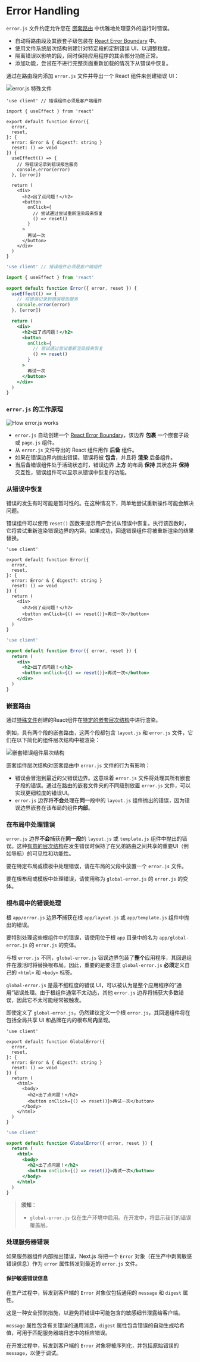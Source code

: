 # Error Handling

`error.js` 文件约定允许您在 [嵌套路由](/docs/app/building-your-application/routing#nested-routes) 中优雅地处理意外的运行时错误。

- 自动将路由段及其嵌套子级包装在 [React Error Boundary](https://react.dev/reference/react/Component#catching-rendering-errors-with-an-error-boundary) 中。
- 使用文件系统层次结构创建针对特定段的定制错误 UI，以调整粒度。
- 隔离错误以影响的段，同时保持应用程序的其余部分功能正常。
- 添加功能，尝试在不进行完整页面重新加载的情况下从错误中恢复。

通过在路由段内添加 `error.js` 文件并导出一个 React 组件来创建错误 UI：

![error.js 特殊文件](/docs/light/error-special-file.png)

```tsx filename="app/dashboard/error.tsx" switcher
'use client' // 错误组件必须是客户端组件

import { useEffect } from 'react'

export default function Error({
  error,
  reset,
}: {
  error: Error & { digest?: string }
  reset: () => void
}) {
  useEffect(() => {
    // 将错误记录到错误报告服务
    console.error(error)
  }, [error])

  return (
    <div>
      <h2>出了点问题！</h2>
      <button
        onClick={
          // 尝试通过尝试重新渲染段来恢复
          () => reset()
        }
      >
        再试一次
      </button>
    </div>
  )
}
```

```jsx filename="app/dashboard/error.js" switcher
'use client' // 错误组件必须是客户端组件

import { useEffect } from 'react'

export default function Error({ error, reset }) {
  useEffect(() => {
    // 将错误记录到错误报告服务
    console.error(error)
  }, [error])

  return (
    <div>
      <h2>出了点问题！</h2>
      <button
        onClick={
          // 尝试通过尝试重新渲染段来恢复
          () => reset()
        }
      >
        再试一次
      </button>
    </div>
  )
}
```

### `error.js` 的工作原理

![How error.js works](/docs/light/error-overview.png)

- `error.js` 自动创建一个 [React Error Boundary](https://react.dev/reference/react/Component#catching-rendering-errors-with-an-error-boundary)，该边界 **包裹** 一个嵌套子段或 `page.js` 组件。
- 从 `error.js` 文件导出的 React 组件用作 **后备** 组件。
- 如果在错误边界内抛出错误，错误将被 **包含**，并且将 **渲染** 后备组件。
- 当后备错误组件处于活动状态时，错误边界 **上方** 的布局 **保持** 其状态并 **保持** 交互性，错误组件可以显示从错误中恢复的功能。
### 从错误中恢复

错误的发生有时可能是暂时性的。在这种情况下，简单地尝试重新操作可能会解决问题。

错误组件可以使用 `reset()` 函数来提示用户尝试从错误中恢复。执行该函数时，它将尝试重新渲染错误边界的内容。如果成功，回退错误组件将被重新渲染的结果替换。

```tsx filename="app/dashboard/error.tsx" switcher
'use client'

export default function Error({
  error,
  reset,
}: {
  error: Error & { digest?: string }
  reset: () => void
}) {
  return (
    <div>
      <h2>出了点问题！</h2>
      <button onClick={() => reset()}>再试一次</button>
    </div>
  )
}
```

```jsx filename="app/dashboard/error.js" switcher
'use client'

export default function Error({ error, reset }) {
  return (
    <div>
      <h2>出了点问题！</h2>
      <button onClick={() => reset()}>再试一次</button>
    </div>
  )
}
```

### 嵌套路由

通过[特殊文件](/docs/app/building-your-application/routing#file-conventions)创建的React组件在[特定的嵌套层次结构](/docs/app/building-your-application/routing#component-hierarchy)中进行渲染。

例如，具有两个段的嵌套路由，这两个段都包含 `layout.js` 和 `error.js` 文件，它们在以下简化的组件层次结构中被渲染：

![嵌套错误组件层次结构](/docs/light/nested-error-component-hierarchy.png)

嵌套组件层次结构对嵌套路由中 `error.js` 文件的行为有影响：

- 错误会冒泡到最近的父错误边界。这意味着 `error.js` 文件将处理其所有嵌套子段的错误。通过在路由的嵌套文件夹的不同级别放置 `error.js` 文件，可以实现更细粒度的错误UI。
- `error.js` 边界将**不会**处理在**同一**段中的 `layout.js` 组件抛出的错误，因为错误边界嵌套在该布局的组件**内部**。

### 在布局中处理错误

`error.js` 边界**不会**捕获在**同一段**的 `layout.js` 或 `template.js` 组件中抛出的错误。这种[有意的层次结构](#nested-routes)在发生错误时保持了在兄弟路由之间共享的重要UI（例如导航）的可见性和功能性。

要在特定布局或模板中处理错误，请在布局的父段中放置一个 `error.js` 文件。

要在根布局或模板中处理错误，请使用称为 `global-error.js` 的 `error.js` 的变体。
### 根布局中的错误处理

根 `app/error.js` 边界**不**捕获在根 `app/layout.js` 或 `app/template.js` 组件中抛出的错误。

要特别处理这些根组件中的错误，请使用位于根 `app` 目录中的名为 `app/global-error.js` 的 `error.js` 的变体。

与根 `error.js` 不同，`global-error.js` 错误边界包装了**整个**应用程序，其回退组件在激活时将替换根布局。因此，重要的是要注意 `global-error.js` **必须**定义自己的 `<html>` 和 `<body>` 标签。

`global-error.js` 是最不细粒度的错误 UI，可以被认为是整个应用程序的“通用”错误处理。由于根组件通常不太动态，其他 `error.js` 边界将捕获大多数错误，因此它不太可能经常被触发。

即使定义了 `global-error.js`，仍然建议定义一个根 `error.js`，其回退组件将在包括全局共享 UI 和品牌在内的根布局**内**呈现。

```tsx filename="app/global-error.tsx" switcher
'use client'

export default function GlobalError({
  error,
  reset,
}: {
  error: Error & { digest?: string }
  reset: () => void
}) {
  return (
    <html>
      <body>
        <h2>出了点问题！</h2>
        <button onClick={() => reset()}>再试一次</button>
      </body>
    </html>
  )
}
```

```jsx filename="app/global-error.js" switcher
'use client'

export default function GlobalError({ error, reset }) {
  return (
    <html>
      <body>
        <h2>出了点问题！</h2>
        <button onClick={() => reset()}>再试一次</button>
      </body>
    </html>
  )
}
```

> **须知**：
>
> - `global-error.js` 仅在生产环境中启用。在开发中，将显示我们的错误覆盖层。

### 处理服务器错误

如果服务器组件内部抛出错误，Next.js 将把一个 `Error` 对象（在生产中剥离敏感错误信息）作为 `error` 属性转发到最近的 `error.js` 文件。

#### 保护敏感错误信息

在生产过程中，转发到客户端的 `Error` 对象仅包括通用的 `message` 和 `digest` 属性。

这是一种安全预防措施，以避免将错误中可能包含的敏感细节泄露给客户端。

`message` 属性包含有关错误的通用消息，`digest` 属性包含错误的自动生成哈希值，可用于匹配服务器端日志中的相应错误。

在开发过程中，转发到客户端的 `Error` 对象将被序列化，并包括原始错误的 `message`，以便于调试。